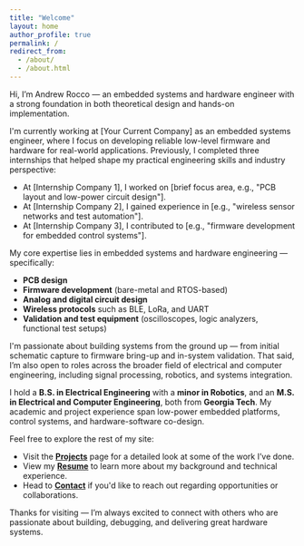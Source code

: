 ```yaml
---
title: "Welcome"
layout: home
author_profile: true
permalink: /
redirect_from: 
  - /about/
  - /about.html
---
```


Hi, I’m Andrew Rocco — an embedded systems and hardware engineer with a strong foundation in both theoretical design and hands-on implementation.

I'm currently working at [Your Current Company] as an embedded systems engineer, where I focus on developing reliable low-level firmware and hardware for real-world applications. Previously, I completed three internships that helped shape my practical engineering skills and industry perspective:
- At [Internship Company 1], I worked on [brief focus area, e.g., "PCB layout and low-power circuit design"].
- At [Internship Company 2], I gained experience in [e.g., "wireless sensor networks and test automation"].
- At [Internship Company 3], I contributed to [e.g., "firmware development for embedded control systems"].

My core expertise lies in embedded systems and hardware engineering — specifically:
- **PCB design**
- **Firmware development** (bare-metal and RTOS-based)
- **Analog and digital circuit design**
- **Wireless protocols** such as BLE, LoRa, and UART
- **Validation and test equipment** (oscilloscopes, logic analyzers, functional test setups)

I'm passionate about building systems from the ground up — from initial schematic capture to firmware bring-up and in-system validation. That said, I’m also open to roles across the broader field of electrical and computer engineering, including signal processing, robotics, and systems integration.

I hold a **B.S. in Electrical Engineering** with a **minor in Robotics**, and an **M.S. in Electrical and Computer Engineering**, both from **Georgia Tech**. My academic and project experience span low-power embedded platforms, control systems, and hardware-software co-design.

Feel free to explore the rest of my site:
- Visit the [**Projects**](/projects/) page for a detailed look at some of the work I’ve done.
- View my [**Resume**](/cv/) to learn more about my background and technical experience.
- Head to [**Contact**](/contact/) if you'd like to reach out regarding opportunities or collaborations.

Thanks for visiting — I’m always excited to connect with others who are passionate about building, debugging, and delivering great hardware systems.